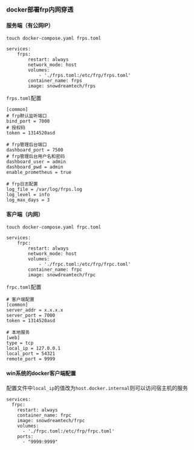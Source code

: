 ### docker部署frp内网穿透

#### 服务端（有公网IP）
```
touch docker-compose.yaml frps.toml
```

```
services:
    frps:
        restart: always
        network_mode: host
        volumes:
            - './frps.toml:/etc/frp/frps.toml'
        container_name: frps
        image: snowdreamtech/frps
```
`frps.toml`配置
```
[common]
# frp默认监听端口
bind_port = 7000
# 授权码
token = 1314520asd

# frp管理后台端口
dashboard_port = 7500
# frp管理后台用户名和密码
dashboard_user = admin
dashboard_pwd = admin
enable_prometheus = true

# frp日志配置
log_file = /var/log/frps.log
log_level = info
log_max_days = 3
```

#### 客户端（内网）
```
touch docker-compose.yaml frpc.toml
```

```
services:
    frpc:
        restart: always
        network_mode: host
        volumes:
            - './frpc.toml:/etc/frp/frpc.toml'
        container_name: frpc
        image: snowdreamtech/frpc
```

`frpc.toml`配置
```
# 客户端配置
[common]
server_addr = x.x.x.x
server_port = 7000
token = 1314520asd

# 本地服务
[web]
type = tcp
local_ip = 127.0.0.1
local_port = 54321
remote_port = 9999
```

#### win系统的docker客户端配置

配置文件中`local_ip`的值改为`host.docker.internal`则可以访问宿主机的服务
```
services:
  frpc:
    restart: always
    container_name: frpc
    image: snowdreamtech/frpc
    volumes:
      - './frpc.toml:/etc/frp/frpc.toml'
    ports:
      - "9999:9999"
```
